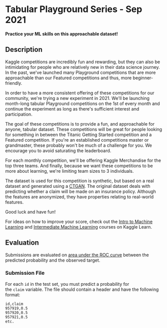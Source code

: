# Tabular Playground Series - Sep 2021

**Practice your ML skills on this approachable dataset!**

## Description

Kaggle competitions are incredibly fun and rewarding, but they can also be intimidating for people who are relatively new in their data science journey. In the past, we've launched many Playground competitions that are more approachable than our Featured competitions and thus, more beginner-friendly.

In order to have a more consistent offering of these competitions for our community, we're trying a new experiment in 2021. We'll be launching month-long tabular Playground competitions on the 1st of every month and continue the experiment as long as there's sufficient interest and participation.

The goal of these competitions is to provide a fun, and approachable for anyone, tabular dataset. These competitions will be great for people looking for something in between the Titanic Getting Started competition and a Featured competition. If you're an established competitions master or grandmaster, these probably won't be much of a challenge for you. We encourage you to avoid saturating the leaderboard.

For each monthly competition, we'll be offering Kaggle Merchandise for the top three teams. And finally, because we want these competitions to be more about learning, we're limiting team sizes to 3 individuals.

The dataset is used for this competition is synthetic, but based on a real dataset and generated using a [CTGAN](https://github.com/sdv-dev/CTGAN). The original dataset deals with predicting whether a claim will be made on an insurance policy. Although the features are anonymized, they have properties relating to real-world features.

Good luck and have fun!

For ideas on how to improve your score, check out the [Intro to Machine Learning](https://www.kaggle.com/learn/intro-to-machine-learning) and [Intermediate Machine Learning](https://www.kaggle.com/learn/intermediate-machine-learning) courses on Kaggle Learn.

## Evaluation

Submissions are evaluated on [area under the ROC curve](http://en.wikipedia.org/wiki/Receiver_operating_characteristic) between the predicted probability and the observed target.

### **Submission File**

For each `id` in the test set, you must predict a probability for the `claim` variable. The file should contain a header and have the following format:

```
id,claim
957919,0.5
957920,0.5
957921,0.5
etc.
```
